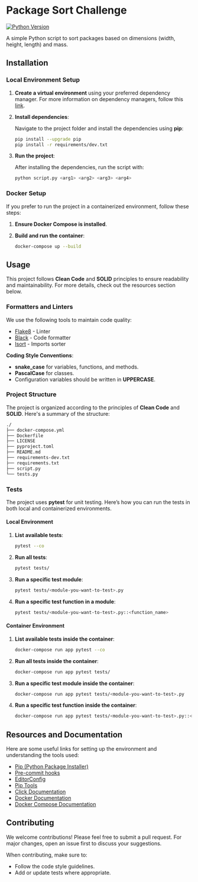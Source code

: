 
# Package Sort Challenge

[![Python Version][python-image]][python-url]

A simple Python script to sort packages based on dimensions (width, height, length) and mass.

## Installation

### Local Environment Setup

1. **Create a virtual environment** using your preferred dependency manager. For more information on dependency managers, follow this [link](https://ahmed-nafies.medium.com/pip-pipenv-poetry-or-conda-7d2398adbac9).

2. **Install dependencies**:

   Navigate to the project folder and install the dependencies using **pip**:

   ```sh
   pip install --upgrade pip
   pip install -r requirements/dev.txt
   ```

3. **Run the project**:

   After installing the dependencies, run the script with:

   ```sh
   python script.py <arg1> <arg2> <arg3> <arg4>
   ```

### Docker Setup

If you prefer to run the project in a containerized environment, follow these steps:

1. **Ensure Docker Compose is installed**.

2. **Build and run the container**:

   ```sh
   docker-compose up --build
   ```

## Usage

This project follows **Clean Code** and **SOLID** principles to ensure readability and maintainability. For more details, check out the resources section below.

### Formatters and Linters

We use the following tools to maintain code quality:

* [Flake8](https://flake8.pycqa.org/en/latest/index.html) - Linter
* [Black](https://black.readthedocs.io/en/stable/) - Code formatter
* [Isort](https://isort.readthedocs.io/en/latest/) - Imports sorter

**Coding Style Conventions**:

- **snake_case** for variables, functions, and methods.
- **PascalCase** for classes.
- Configuration variables should be written in **UPPERCASE**.

### Project Structure

The project is organized according to the principles of **Clean Code** and **SOLID**. Here's a summary of the structure:

```sh
./
├── docker-compose.yml
├── Dockerfile
├── LICENSE
├── pyproject.toml
├── README.md
├── requirements-dev.txt
├── requirements.txt
├── script.py
└── tests.py
```

### Tests

The project uses **pytest** for unit testing. Here’s how you can run the tests in both local and containerized environments.

#### Local Environment

1. **List available tests**:

   ```sh
   pytest --co
   ```

2. **Run all tests**:

   ```sh
   pytest tests/
   ```

3. **Run a specific test module**:

   ```sh
   pytest tests/<module-you-want-to-test>.py
   ```

4. **Run a specific test function in a module**:

   ```sh
   pytest tests/<module-you-want-to-test>.py::<function_name>
   ```

#### Container Environment

1. **List available tests inside the container**:

   ```sh
   docker-compose run app pytest --co
   ```

2. **Run all tests inside the container**:

   ```sh
   docker-compose run app pytest tests/
   ```

3. **Run a specific test module inside the container**:

   ```sh
   docker-compose run app pytest tests/<module-you-want-to-test>.py
   ```

4. **Run a specific test function inside the container**:

   ```sh
   docker-compose run app pytest tests/<module-you-want-to-test>.py::<function_name>
   ```

## Resources and Documentation

Here are some useful links for setting up the environment and understanding the tools used:

* [Pip (Python Package Installer)](https://pip.pypa.io/en/stable/)
* [Pre-commit hooks](https://pre-commit.com/index.html)
* [EditorConfig](https://editorconfig.org/)
* [Pip Tools](https://github.com/jazzband/pip-tools)
* [Click Documentation](https://click.palletsprojects.com/en/8.1.x/)
* [Docker Documentation](https://docs.docker.com/get-started/)
* [Docker Compose Documentation](https://docs.docker.com/compose/)

## Contributing

We welcome contributions! Please feel free to submit a pull request. For major changes, open an issue first to discuss your suggestions.

When contributing, make sure to:

- Follow the code style guidelines.
- Add or update tests where appropriate.

[python-url]: https://www.python.org/dev/peps/pep-0596/
[python-image]: https://img.shields.io/badge/python-v3.12-blue
